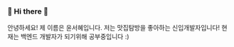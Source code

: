 ### 👋 Hi there 👋
안녕하세요! 제 이름은 윤서혜입니다. 
저는 맛집탐방을 좋아하는 신입개발자입니다!
현재는 백엔드 개발자가 되기위해 공부중입니다 :)

<!--
**yun-jam/yun-jam** is a ✨ _special_ ✨ repository because its `README.md` (this file) appears on your GitHub profile.

Here are some ideas to get you started:

- 🔭 I’m currently working on ...
- 🌱 I’m currently learning ...
- 👯 I’m looking to collaborate on ...
- 🤔 I’m looking for help with ...
- 💬 Ask me about ...
- 📫 How to reach me: ...
- 😄 Pronouns: ...
- ⚡ Fun fact: ...
-->
